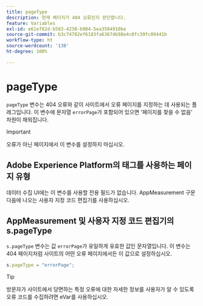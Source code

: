```yaml
---
title: pageType
description: 현재 페이지가 404 오류인지 판단합니다.
feature: Variables
exl-id: e61ef82d-b583-4230-b904-5ea3584910be
source-git-commit: b3c74782ef6183fa63674b98e4c0fc39fc09441b
workflow-type: ht
source-wordcount: '138'
ht-degree: 100%

---
```


# pageType

`pageType` 변수는 404 오류와 같이 사이트에서 오류 페이지를 지정하는 데 사용되는 플래그입니다. 이 변수에 문자열 `errorPage`가 포함되어 있으면 &#39;페이지를 찾을 수 없음&#39; 차원이 채워집니다.

>[!IMPORTANT]
>
>오류가 아닌 페이지에서 이 변수를 설정하지 마십시오.

## Adobe Experience Platform의 태그를 사용하는 페이지 유형

데이터 수집 UI에는 이 변수를 사용할 전용 필드가 없습니다. AppMeasurement 구문 다음에 나오는 사용자 지정 코드 편집기를 사용하십시오.

## AppMeasurement 및 사용자 지정 코드 편집기의 s.pageType

`s.pageType` 변수는 값 `errorPage`가 유일하게 유효한 값인 문자열입니다. 이 변수는 404 페이지처럼 사이트의 어떤 오류 페이지에서든 이 값으로 설정하십시오.

```js
s.pageType = "errorPage";
```

>[!TIP]
>
>방문자가 사이트에서 당면하는 특정 오류에 대한 자세한 정보를 사용자가 알 수 있도록 오류 코드를 수집하려면 eVar를 사용하십시오.
